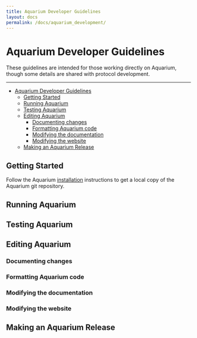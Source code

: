 ```yaml
---
title: Aquarium Developer Guidelines
layout: docs
permalink: /docs/aquarium_development/
---
```


# Aquarium Developer Guidelines

These guidelines are intended for those working directly on Aquarium, though some details are shared with protocol development.

---

<!-- TOC -->

- [Aquarium Developer Guidelines](#aquarium-developer-guidelines)
    - [Getting Started](#getting-started)
    - [Running Aquarium](#running-aquarium)
    - [Testing Aquarium](#testing-aquarium)
    - [Editing Aquarium](#editing-aquarium)
        - [Documenting changes](#documenting-changes)
        - [Formatting Aquarium code](#formatting-aquarium-code)
        - [Modifying the documentation](#modifying-the-documentation)
        - [Modifying the website](#modifying-the-website)
    - [Making an Aquarium Release](#making-an-aquarium-release)

<!-- /TOC -->

## Getting Started

Follow the Aquarium [installation](Installation.md) instructions to get a local copy of the Aquarium git repository.

## Running Aquarium

## Testing Aquarium

## Editing Aquarium

### Documenting changes

### Formatting Aquarium code

### Modifying the documentation

### Modifying the website

## Making an Aquarium Release
